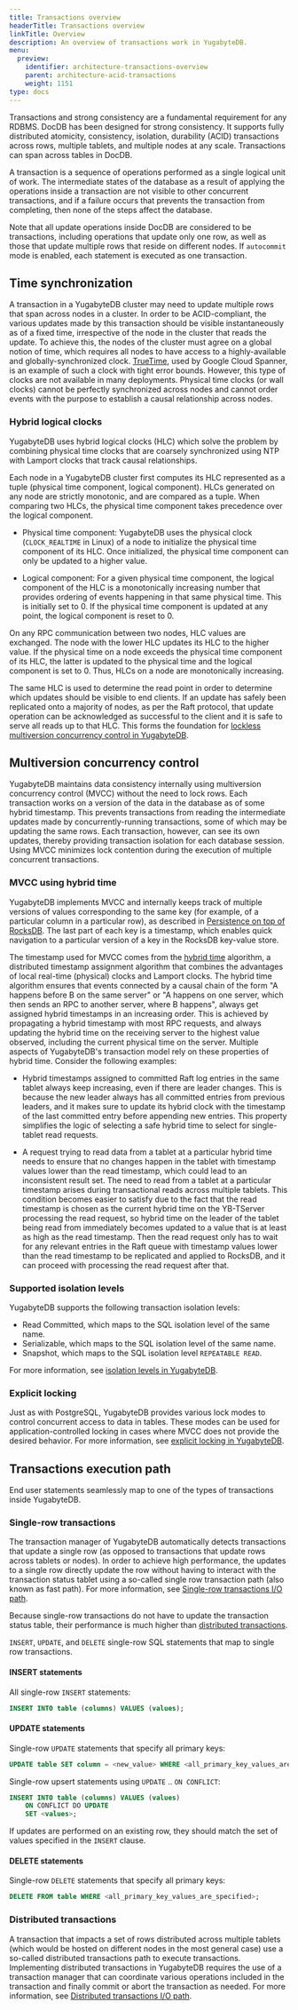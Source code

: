 ```yaml
---
title: Transactions overview
headerTitle: Transactions overview
linkTitle: Overview
description: An overview of transactions work in YugabyteDB.
menu:
  preview:
    identifier: architecture-transactions-overview
    parent: architecture-acid-transactions
    weight: 1151
type: docs
---
```


Transactions and strong consistency are a fundamental requirement for any RDBMS. DocDB has been designed for strong consistency. It supports fully distributed atomicity, consistency, isolation, durability (ACID) transactions across rows, multiple tablets, and multiple nodes at any scale. Transactions can span across tables in DocDB.

A transaction is a sequence of operations performed as a single logical unit of work. The intermediate states of the database as a result of applying the operations inside a transaction are not visible to other concurrent transactions, and if a failure occurs that prevents the transaction from completing, then none of the steps affect the database.

Note that all update operations inside DocDB are considered to be transactions, including operations that update only one row, as well as those that update multiple rows that reside on different nodes. If `autocommit` mode is enabled, each statement is executed as one transaction.

## Time synchronization

A transaction in a YugabyteDB cluster may need to update multiple rows that span across nodes in a cluster. In order to be ACID-compliant, the various updates made by this transaction should be visible instantaneously as of a fixed time, irrespective of the node in the cluster that reads the update. To achieve this, the nodes of the cluster must agree on a global notion of time, which requires all nodes to have access to a highly-available and globally-synchronized clock. [TrueTime](https://cloud.google.com/spanner/docs/true-time-external-consistency), used by Google Cloud Spanner, is an example of such a clock with tight error bounds. However, this type of clocks are not available in many deployments. Physical time clocks (or wall clocks) cannot be perfectly synchronized across nodes and cannot order events with the purpose to establish a causal relationship across nodes.

### Hybrid logical clocks

YugabyteDB uses hybrid logical clocks (HLC) which solve the problem by combining physical time clocks that are coarsely synchronized using NTP with Lamport clocks that track causal relationships.

Each node in a YugabyteDB cluster first computes its HLC represented as a tuple (physical time component, logical component). HLCs generated on any node are strictly monotonic, and are compared as a tuple. When comparing two HLCs, the physical time component takes precedence over the logical component.

* Physical time component: YugabyteDB uses the physical clock (`CLOCK_REALTIME` in Linux) of a node to initialize the physical time component of its HLC. Once initialized, the physical time component can only be updated to a higher value.

* Logical component: For a given physical time component, the logical component of the HLC is a monotonically increasing number that provides ordering of events happening in that same physical time. This is initially set to 0. If the physical time component is updated at any point, the logical component is reset to 0.

On any RPC communication between two nodes, HLC values are exchanged. The node with the lower HLC updates its HLC to the higher value. If the physical time on a node exceeds the physical time component of its HLC, the latter is updated to the physical time and the logical component is set to 0. Thus, HLCs on a node are monotonically increasing.

The same HLC is used to determine the read point in order to determine which updates should be visible to end clients. If an update has safely been replicated onto a majority of nodes, as per the Raft protocol, that update operation can be acknowledged as successful to the client and it is safe to serve all reads up to that HLC. This forms the foundation for [lockless multiversion concurrency control in YugabyteDB](#mvcc).

## Multiversion concurrency control

YugabyteDB maintains data consistency internally using multiversion concurrency control (MVCC) without the need to lock rows. Each transaction works on a version of the data in the database as of some hybrid timestamp. This prevents transactions from reading the intermediate updates made by concurrently-running transactions, some of which may be updating the same rows. Each transaction, however, can see its own updates, thereby providing transaction isolation for each database session. Using MVCC minimizes lock contention during the execution of multiple concurrent transactions.

### MVCC using hybrid time

YugabyteDB implements MVCC and internally keeps track of multiple versions of values corresponding to the same key (for example, of a particular column in a particular row), as described in [Persistence on top of RocksDB](../../docdb/persistence). The last part of each key is a timestamp, which enables quick navigation to a particular version of a key in the RocksDB key-value store.

The timestamp used for MVCC comes from the [hybrid time](http://users.ece.utexas.edu/~garg/pdslab/david/hybrid-time-tech-report-01.pdf) algorithm, a distributed timestamp assignment algorithm that combines the advantages of local real-time (physical) clocks and Lamport clocks. The hybrid time algorithm ensures that events connected by a causal chain of the form "A happens before B on the same server" or "A happens on one server, which then sends an RPC to another server, where B happens", always get assigned hybrid timestamps in an increasing order. This is achieved by propagating a hybrid timestamp with most RPC requests, and always updating the hybrid time on the receiving server to the highest value observed, including the current physical time on the server. Multiple aspects of YugabyteDB's transaction model rely on these properties of hybrid time. Consider the following examples:

* Hybrid timestamps assigned to committed Raft log entries in the same tablet always keep increasing, even if there are leader changes. This is because the new leader always has all committed entries from previous leaders, and it makes sure to update its hybrid clock with the timestamp of the last committed entry before appending new entries. This property simplifies the logic of selecting a safe hybrid time to select for single-tablet read requests.
  
* A request trying to read data from a tablet at a particular hybrid time needs to ensure that no
  changes happen in the tablet with timestamp values lower than the read timestamp, which could lead to an inconsistent result set. The need to read from a tablet at a particular timestamp arises during transactional reads across multiple tablets. This condition becomes easier to satisfy due to the fact that the read timestamp is chosen as the current hybrid time on the YB-TServer processing the read request, so hybrid time on the leader of the tablet being read from immediately becomes updated to a value that is at least as high as the read timestamp. Then the read request only has to wait for any relevant entries in the Raft queue with timestamp values lower than the read timestamp to be replicated and applied to RocksDB, and it can proceed with processing the read request after that.

### Supported isolation levels

YugabyteDB supports the following transaction isolation levels:

- Read Committed, which maps to the SQL isolation level of the same name.
- Serializable, which maps to the SQL isolation level of the same name.
- Snapshot, which maps to the SQL isolation level `REPEATABLE READ`. 

For more information, see [isolation levels in YugabyteDB](../isolation-levels).

### Explicit locking

Just as with PostgreSQL, YugabyteDB provides various lock modes to control concurrent access to data in tables. These modes can be used for application-controlled locking in cases where MVCC does not provide the desired behavior. For more information, see [explicit locking in YugabyteDB](../explicit-locking).

## Transactions execution path

End user statements seamlessly map to one of the types of transactions inside YugabyteDB.

### Single-row transactions

The transaction manager of YugabyteDB automatically detects transactions that update a single row (as opposed to transactions that update rows across tablets or nodes). In order to achieve high performance, the updates to a single row directly update the row without having to interact with the transaction status tablet using a so-called single row transaction path (also known as fast path). For more information, see [Single-row transactions I/O path](../single-row-transactions).

Because single-row transactions do not have to update the transaction status table, their performance is much higher than [distributed transactions](#distributed-transactions).

`INSERT`, `UPDATE`, and `DELETE` single-row SQL statements that map to single row transactions.

#### INSERT statements

All single-row `INSERT` statements:

```sql
INSERT INTO table (columns) VALUES (values);
```

#### UPDATE statements

Single-row `UPDATE` statements that specify all primary keys:

```sql
UPDATE table SET column = <new_value> WHERE <all_primary_key_values_are_specified>;
```

Single-row upsert statements using `UPDATE` .. `ON CONFLICT`:

```sql
INSERT INTO table (columns) VALUES (values)
    ON CONFLICT DO UPDATE
    SET <values>;
```

If updates are performed on an existing row, they should match the set of values specified in the `INSERT` clause.

#### DELETE statements

Single-row `DELETE` statements that specify all primary keys:

```sql
DELETE FROM table WHERE <all_primary_key_values_are_specified>;
```

### Distributed transactions

 A transaction that impacts a set of rows distributed across multiple tablets (which would be hosted on different nodes in the most general case) use a so-called distributed transactions path to execute transactions. Implementing distributed transactions in YugabyteDB requires the use of a transaction manager that can coordinate various operations included in the transaction and finally commit or abort the transaction as needed. For more information, see [Distributed transactions I/O path](../transactional-io-path).
